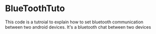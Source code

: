 BlueToothTuto
=============

This code is a tutroial to explain how to set bluetooth communication between two android devices.
It's a bluetooth chat between two devices
